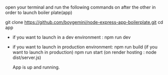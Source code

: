 open your terminal and run the following commands on after the other in order to launch boiler plate(app)

git clone https://github.com/boygemini/node-express-app-boilerplate.git
cd app

- if you want to launch in a dev environment :
  npm run dev

- if you want to launch in production environment:
  npm run build (if you want to launch in production)
  npm run start (on render hosting : node dist/server.js)

  App is up and running.
